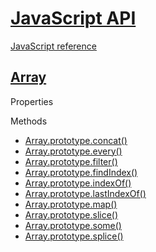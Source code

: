 # [JavaScript API](https://gitee.com/mrhuangyuhui/notes/blob/master/apis/js-api.md)

[JavaScript reference](https://developer.mozilla.org/en-US/docs/Web/JavaScript/Reference)

## [Array](https://developer.mozilla.org/en-US/docs/Web/JavaScript/Reference/Global_Objects/Array)

Properties

Methods

- [Array.prototype.concat()](https://developer.mozilla.org/en-US/docs/Web/JavaScript/Reference/Global_Objects/Array/concat)
- [Array.prototype.every()](https://developer.mozilla.org/en-US/docs/Web/JavaScript/Reference/Global_Objects/Array/every)
- [Array.prototype.filter()](https://developer.mozilla.org/en-US/docs/Web/JavaScript/Reference/Global_Objects/Array/filter)
- [Array.prototype.findIndex()](https://developer.mozilla.org/en-US/docs/Web/JavaScript/Reference/Global_Objects/Array/findIndex)
- [Array.prototype.indexOf()](https://developer.mozilla.org/en-US/docs/Web/JavaScript/Reference/Global_Objects/Array/indexOf)
- [Array.prototype.lastIndexOf()](https://developer.mozilla.org/en-US/docs/Web/JavaScript/Reference/Global_Objects/Array/lastIndexOf)
- [Array.prototype.map()](https://developer.mozilla.org/en-US/docs/Web/JavaScript/Reference/Global_Objects/Array/map)
- [Array.prototype.slice()](https://developer.mozilla.org/en-US/docs/Web/JavaScript/Reference/Global_Objects/Array/slice)
- [Array.prototype.some()](https://developer.mozilla.org/en-US/docs/Web/JavaScript/Reference/Global_Objects/Array/some)
- [Array.prototype.splice()](https://developer.mozilla.org/en-US/docs/Web/JavaScript/Reference/Global_Objects/Array/splice)